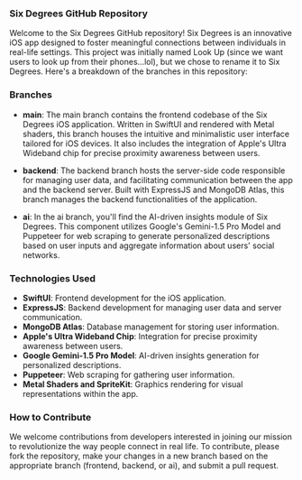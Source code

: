 ### **Six Degrees GitHub Repository**

Welcome to the Six Degrees GitHub repository! Six Degrees is an innovative iOS app designed to foster meaningful connections between individuals in real-life settings. This project was initially named Look Up (since we want users to look up from their phones...lol), but we chose to rename it to Six Degrees. Here's a breakdown of the branches in this repository:

### Branches

- **main**: The main branch contains the frontend codebase of the Six Degrees iOS application. Written in SwiftUI and rendered with Metal shaders, this branch houses the intuitive and minimalistic user interface tailored for iOS devices. It also includes the integration of Apple's Ultra Wideband chip for precise proximity awareness between users.

- **backend**: The backend branch hosts the server-side code responsible for managing user data, and facilitating communication between the app and the backend server. Built with ExpressJS and MongoDB Atlas, this branch manages the backend functionalities of the application.

- **ai**: In the ai branch, you'll find the AI-driven insights module of Six Degrees. This component utilizes Google's Gemini-1.5 Pro Model and Puppeteer for web scraping to generate personalized descriptions based on user inputs and aggregate information about users' social networks.

### Technologies Used

- **SwiftUI**: Frontend development for the iOS application.
- **ExpressJS**: Backend development for managing user data and server communication.
- **MongoDB Atlas**: Database management for storing user information.
- **Apple's Ultra Wideband Chip**: Integration for precise proximity awareness between users.
- **Google Gemini-1.5 Pro Model**: AI-driven insights generation for personalized descriptions.
- **Puppeteer**: Web scraping for gathering user information.
- **Metal Shaders and SpriteKit**: Graphics rendering for visual representations within the app.

### How to Contribute

We welcome contributions from developers interested in joining our mission to revolutionize the way people connect in real life. To contribute, please fork the repository, make your changes in a new branch based on the appropriate branch (frontend, backend, or ai), and submit a pull request.
